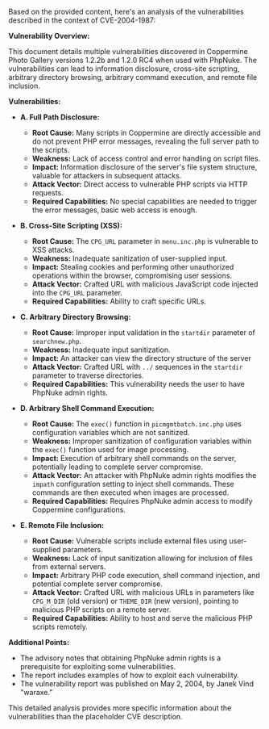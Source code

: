 Based on the provided content, here's an analysis of the vulnerabilities described in the context of CVE-2004-1987:

**Vulnerability Overview:**

This document details multiple vulnerabilities discovered in Coppermine Photo Gallery versions 1.2.2b and 1.2.0 RC4 when used with PhpNuke. The vulnerabilities can lead to information disclosure, cross-site scripting, arbitrary directory browsing, arbitrary command execution, and remote file inclusion.

**Vulnerabilities:**

*   **A. Full Path Disclosure:**
    *   **Root Cause:**  Many scripts in Coppermine are directly accessible and do not prevent PHP error messages, revealing the full server path to the scripts.
    *   **Weakness:** Lack of access control and error handling on script files.
    *   **Impact:** Information disclosure of the server's file system structure, valuable for attackers in subsequent attacks.
    *   **Attack Vector:** Direct access to vulnerable PHP scripts via HTTP requests.
    *   **Required Capabilities:** No special capabilities are needed to trigger the error messages, basic web access is enough.

*   **B. Cross-Site Scripting (XSS):**
    *   **Root Cause:** The `CPG_URL` parameter in `menu.inc.php` is vulnerable to XSS attacks.
    *   **Weakness:** Inadequate sanitization of user-supplied input.
    *   **Impact:** Stealing cookies and performing other unauthorized operations within the browser, compromising user sessions.
    *   **Attack Vector:** Crafted URL with malicious JavaScript code injected into the `CPG_URL` parameter.
    *  **Required Capabilities:** Ability to craft specific URLs.

*   **C. Arbitrary Directory Browsing:**
    *   **Root Cause:** Improper input validation in the `startdir` parameter of `searchnew.php`.
    *   **Weakness:** Inadequate input sanitization.
    *  **Impact:** An attacker can view the directory structure of the server
    *   **Attack Vector:** Crafted URL with `../` sequences in the `startdir` parameter to traverse directories.
    *   **Required Capabilities:** This vulnerability needs the user to have PhpNuke admin rights.

*   **D. Arbitrary Shell Command Execution:**
    *   **Root Cause:** The `exec()` function in `picmgmtbatch.inc.php` uses configuration variables which are not sanitized.
    *   **Weakness:** Improper sanitization of configuration variables within the `exec()` function used for image processing.
    *   **Impact:** Execution of arbitrary shell commands on the server, potentially leading to complete server compromise.
    *   **Attack Vector:** An attacker with PhpNuke admin rights modifies the `impath` configuration setting to inject shell commands. These commands are then executed when images are processed.
    *   **Required Capabilities:** Requires PhpNuke admin access to modify Coppermine configurations.

*   **E. Remote File Inclusion:**
    *   **Root Cause:**  Vulnerable scripts include external files using user-supplied parameters.
    *   **Weakness:** Lack of input sanitization allowing for inclusion of files from external servers.
    *   **Impact:** Arbitrary PHP code execution, shell command injection, and potential complete server compromise.
    *   **Attack Vector:**  Crafted URL with malicious URLs in parameters like `CPG_M_DIR` (old version) or `THEME_DIR` (new version), pointing to malicious PHP scripts on a remote server.
    *   **Required Capabilities:** Ability to host and serve the malicious PHP scripts remotely.

**Additional Points:**

*   The advisory notes that obtaining PhpNuke admin rights is a prerequisite for exploiting some vulnerabilities.
*   The report includes examples of how to exploit each vulnerability.
*   The vulnerability report was published on May 2, 2004, by Janek Vind "waraxe."

This detailed analysis provides more specific information about the vulnerabilities than the placeholder CVE description.